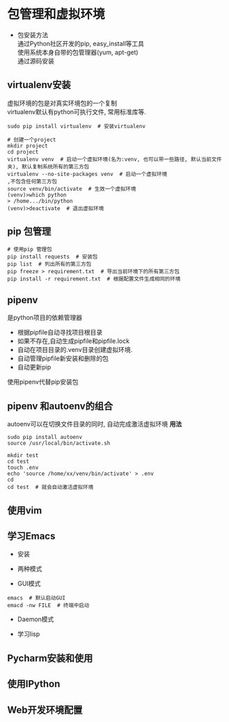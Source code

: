 
# 包管理和虚拟环境

- 包安装方法    
通过Python社区开发的pip, easy_install等工具   
使用系统本身自带的包管理器(yum, apt-get)      
通过源码安装     


## virtualenv安装  
虚拟环境的包是对真实环境包的一个复制  
virtualenv默认有python可执行文件, 常用标准库等.
```
sudo pip install virtualenv  # 安装virtualenv

# 创建一个project
mkdir project
cd project
virtualenv venv  # 启动一个虚拟环境(名为:venv, 也可以带一些路径, 默认当前文件夹), 默认复制系统所有的第三方包
virtualenv --no-site-packages venv  # 启动一个虚拟环境
,不包含任何第三方包
source venv/bin/activate  # 生效一个虚拟环境
(venv)>which python
> /home.../bin/python
(venv)>deactivate  # 退出虚拟环境
```

## pip 包管理
```
# 使用pip 管理包
pip install requests  # 安装包
pip list  # 列出所有的第三方包
pip freeze > requirement.txt  # 导出当前环境下的所有第三方包
pip install -r requirement.txt  # 根据配置文件生成相同的环境
```


## pipenv
是python项目的依赖管理器
- 根据pipfile自动寻找项目根目录
- 如果不存在,自动生成pipfile和pipfile.lock
- 自动在项目目录的.venv目录创建虚拟环境. 
- 自动管理pipfile新安装和删除的包
- 自动更新pip

使用pipenv代替pip安装包

## pipenv 和autoenv的组合

autoenv可以在切换文件目录的同时, 自动完成激活虚拟环境
**用法**
```
sudo pip install autoenv
source /usr/local/bin/activate.sh

mkdir test
cd test
touch .env
echo 'source /home/xx/venv/bin/activate' > .env
cd
cd test  # 就会自动激活虚拟环境

```



## 使用vim

## 学习Emacs

- 安装

- 两种模式
 - GUI模式
 ```
 emacs  # 默认启动GUI
 emacd -nw FILE  # 终端中启动
 ```
 - Daemon模式

- 学习lisp


## Pycharm安装和使用

## 使用IPython

## Web开发环境配置

